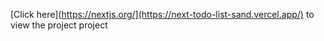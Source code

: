 [Click here](https://nextjs.org/](https://next-todo-list-sand.vercel.app/) to view the project project

